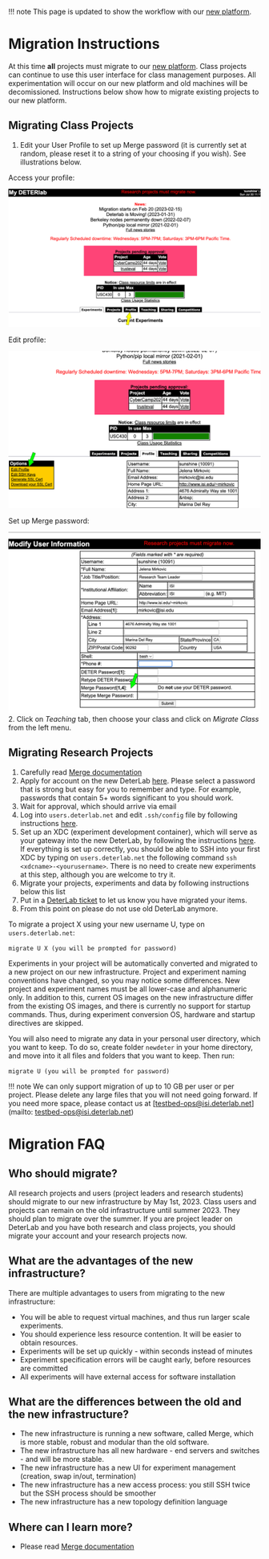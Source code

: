 
!!! note
    This page is updated to show the workflow with our <a href="https://launch.mod.deterlab.net/">new platform</a>.

# Migration Instructions

At this time **all** projects must migrate to our <a href="https://launch.mod.deterlab.net/">new platform</a>. Class projects can continue to use this user interface for class management purposes. All experimentation will occur on our new platform and old machines will be decomissioned. Instructions below show how to migrate existing projects to our new platform.

## Migrating Class Projects

1. Edit your User Profile to set up Merge password (it is currently set at random, please reset it to a string of your choosing if you wish). See illustrations below.

Access your profile:

![](profile.png)

Edit profile:

![](editprofile.png)

Set up Merge password:

![](mergepass.png)
2. Click on _Teaching_ tab, then choose your class and click on _Migrate Class_ from the left menu.

## Migrating Research Projects

1. Carefully read [Merge documentation](https://mergetb.org/docs/)
2. Apply for account on the new DeterLab [here](https://launch.mod.deterlab.net/registration). Please select a password that is strong but easy for you to remember and type. For example, passwords that contain 5+ words significant to you should work.
3. Wait for approval, which should arrive via email
4. Log into  `users.deterlab.net` and edit `.ssh/config` file by following instructions [here](https://mergetb.org/docs/experimentation/xdc/#ssh-configuration-for-old-openssh-versions).
5. Set up an XDC (experiment development container), which will serve as your gateway into the new DeterLab, by following the instructions [here](https://mergetb.org/docs/experimentation/hello-world-gui/#create-an-xdc).  If everything is set up correctly, you should be able to SSH into your first XDC by typing on `users.deterlab.net` the following command `ssh <xdcname>-<yourusername>`. There is no need to create new experiments at this step, although you are welcome to try it.
6. Migrate your projects, experiments and data by following instructions below this list
7. Put in a [DeterLab ticket](getting-help.md) to let us know you have migrated your items.
8. From this point on please do not use old DeterLab anymore.

To migrate a project X using your new username U, type on `users.deterlab.net`:

```
migrate U X (you will be prompted for password)
```

Experiments in your project will be automatically converted and migrated to a new project on our new infrastructure. Project and experiment naming conventions have changed, so you may notice some differences. New project and experiment names must be all lower-case and alphanumeric only. In addition to this, current OS images on the new infrastructure differ from the existing OS images, and there is currently no support for startup commands. Thus, during experiment conversion OS, hardware and startup directives are skipped.

You will also need to migrate any data in your personal user directory, which you want to keep. To do so, create folder `newdeter` in your home directory, and move into it all files and folders that you want to keep. Then run:

```
migrate U (you will be prompted for password)
```

!!! note
    We can only support migration of up to 10 GB per user or per project. Please delete any large files that you will not need going forward. If you need more space, please contact us at [testbed-ops@isi.deterlab.net](mailto: testbed-ops@isi.deterlab.net)


# Migration FAQ

## Who should migrate?

All research projects and users (project leaders and research students) should migrate to our new infrastructure by May 1st, 2023. Class users and projects can remain on the old infrastructure until summer 2023. They should plan to migrate over the summer. If you are project leader on DeterLab and you have both research and class projects, you should migrate your account and your research projects now.

## What are the advantages of the new infrastructure?

There are multiple advantages to users from migrating to the new infrastructure:

* You will be able to request virtual machines, and thus run larger scale experiments.
* You should experience less resource contention. It will be easier to obtain resources.
* Experiments will be set up quickly - within seconds instead of minutes
* Experiment specification errors will be caught early, before resources are committed
* All experiments will have external access for software installation

## What are the differences between the old and the new infrastructure?

* The new infrastructure is running a new software, called Merge, which is more stable, robust and modular than the old software.
* The new infrastructure has all new hardware - end servers and switches - and will be more stable.
* The new infrastructure has a new UI for experiment management (creation, swap in/out, termination)
* The new infrastructure has a new access process: you still SSH twice but the SSH process should be smoother
* The new infrastructure has a new topology definition language

## Where can I learn more?
- Please read [Merge documentation](https://mergetb.org/docs/)


